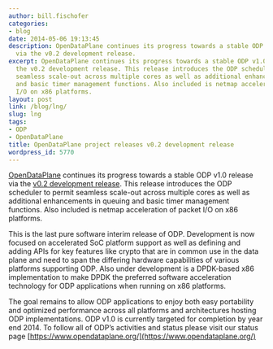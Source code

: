 ```yaml
---
author: bill.fischofer
categories:
- blog
date: 2014-05-06 19:13:45
description: OpenDataPlane continues its progress towards a stable ODP v1.0 release
  via the v0.2 development release.
excerpt: OpenDataPlane continues its progress towards a stable ODP v1.0 release via
  the v0.2 development release. This release introduces the ODP scheduler to permit
  seamless scale-out across multiple cores as well as additional enhancements in queuing
  and basic timer management functions. Also included is netmap acceleration of packet
  I/O on x86 platforms.
layout: post
link: /blog/lng/
slug: lng
tags:
- ODP
- OpenDataPlane
title: OpenDataPlane project releases v0.2 development release
wordpress_id: 5770
---
```


[OpenDataPlane](http://www.opendataplane.org/) continues its progress towards a stable ODP v1.0 release via the [v0.2 development release](http://www.opendataplane.org/blog/odp-v0-2/). This release introduces the ODP scheduler to permit seamless scale-out across multiple cores as well as additional enhancements in queuing and basic timer management functions. Also included is netmap acceleration of packet I/O on x86 platforms.

This is the last pure software interim release of ODP. Development is now focused on accelerated SoC platform support as well as defining and adding APIs for key features like crypto that are in common use in the data plane and need to span the differing hardware capabilities of various platforms supporting ODP. Also under development is a DPDK-based x86 implementation to make DPDK the preferred software acceleration technology for ODP applications when running on x86 platforms.

The goal remains to allow ODP applications to enjoy both easy portability and optimized performance across all platforms and architectures hosting ODP implementations. ODP v1.0 is currently targeted for completion by year end 2014. To follow all of ODP’s activities and status please visit our status page [https://www.opendataplane.org/](https://www.opendataplane.org/)